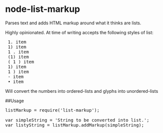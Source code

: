 node-list-markup
================

Parses text and adds HTML markup around what it thinks are lists.

Highly opinionated. At time of writing accepts the following styles of list:

<pre>
 1. item
 1) item
 1 . item
 (1) item
 ( 1 ) item
 1) item
 1 ) item
 - item
 • item
</pre>

Will convert the numbers into ordered-lists and glyphs into unordered-lists

##Usage

<pre>
listMarkup = require('list-markup');

var simpleString = 'String to be converted into list.';
var listyString = listMarkup.addMarkup(simpleString);
</pre>
